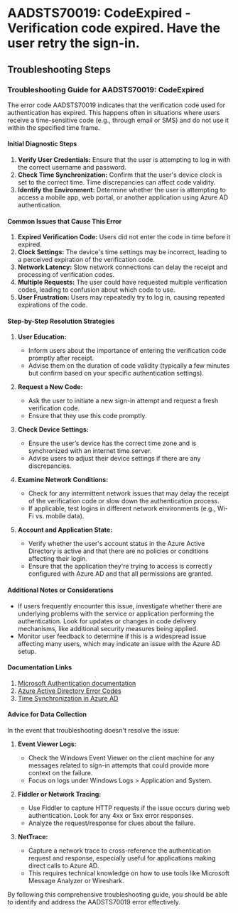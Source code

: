 # AADSTS70019: CodeExpired - Verification code expired. Have the user retry the sign-in.


## Troubleshooting Steps
### Troubleshooting Guide for AADSTS70019: CodeExpired

The error code AADSTS70019 indicates that the verification code used for authentication has expired. This happens often in situations where users receive a time-sensitive code (e.g., through email or SMS) and do not use it within the specified time frame.

#### Initial Diagnostic Steps

1. **Verify User Credentials:** Ensure that the user is attempting to log in with the correct username and password.
2. **Check Time Synchronization:** Confirm that the user's device clock is set to the correct time. Time discrepancies can affect code validity.
3. **Identify the Environment:** Determine whether the user is attempting to access a mobile app, web portal, or another application using Azure AD authentication.

#### Common Issues that Cause This Error

1. **Expired Verification Code:** Users did not enter the code in time before it expired.
2. **Clock Settings:** The device's time settings may be incorrect, leading to a perceived expiration of the verification code.
3. **Network Latency:** Slow network connections can delay the receipt and processing of verification codes.
4. **Multiple Requests:** The user could have requested multiple verification codes, leading to confusion about which code to use.
5. **User Frustration:** Users may repeatedly try to log in, causing repeated expirations of the code.

#### Step-by-Step Resolution Strategies

1. **User Education:**
   - Inform users about the importance of entering the verification code promptly after receipt.
   - Advise them on the duration of code validity (typically a few minutes but confirm based on your specific authentication settings).

2. **Request a New Code:**
   - Ask the user to initiate a new sign-in attempt and request a fresh verification code.
   - Ensure that they use this code promptly.

3. **Check Device Settings:**
   - Ensure the user’s device has the correct time zone and is synchronized with an internet time server.
   - Advise users to adjust their device settings if there are any discrepancies.

4. **Examine Network Conditions:**
   - Check for any intermittent network issues that may delay the receipt of the verification code or slow down the authentication process.
   - If applicable, test logins in different network environments (e.g., Wi-Fi vs. mobile data).

5. **Account and Application State:**
   - Verify whether the user's account status in the Azure Active Directory is active and that there are no policies or conditions affecting their login.
   - Ensure that the application they're trying to access is correctly configured with Azure AD and that all permissions are granted.

#### Additional Notes or Considerations

- If users frequently encounter this issue, investigate whether there are underlying problems with the service or application performing the authentication. Look for updates or changes in code delivery mechanisms, like additional security measures being applied.
- Monitor user feedback to determine if this is a widespread issue affecting many users, which may indicate an issue with the Azure AD setup.

#### Documentation Links

1. [Microsoft Authentication documentation](https://docs.microsoft.com/en-us/azure/active-directory/develop/v2-oauth2-auth-code-flow)
2. [Azure Active Directory Error Codes](https://docs.microsoft.com/en-us/azure/active-directory/develop/active-directory-err-handling)
3. [Time Synchronization in Azure AD](https://docs.microsoft.com/en-us/azure/active-directory/hybrid/how-to-connect-time-sync)

#### Advice for Data Collection

In the event that troubleshooting doesn't resolve the issue:

1. **Event Viewer Logs:**
   - Check the Windows Event Viewer on the client machine for any messages related to sign-in attempts that could provide more context on the failure.
   - Focus on logs under Windows Logs > Application and System.

2. **Fiddler or Network Tracing:**
   - Use Fiddler to capture HTTP requests if the issue occurs during web authentication. Look for any 4xx or 5xx error responses.
   - Analyze the request/response for clues about the failure.

3. **NetTrace:**
   - Capture a network trace to cross-reference the authentication request and response, especially useful for applications making direct calls to Azure AD.
   - This requires technical knowledge on how to use tools like Microsoft Message Analyzer or Wireshark.

By following this comprehensive troubleshooting guide, you should be able to identify and address the AADSTS70019 error effectively.